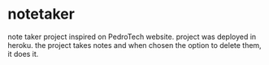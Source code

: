 # notetaker
note taker project inspired on PedroTech website.
project was deployed in heroku.
the project takes notes and when chosen the option to delete them, it does it.


